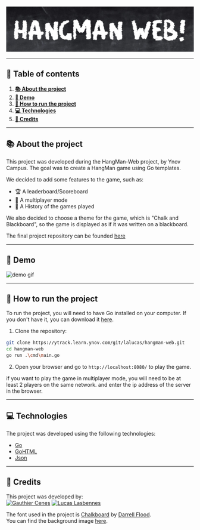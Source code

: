 <p align="center">
  <img src="readmeFiles/banner.png" alt="banner"/>
</p>

---

## 📖 Table of contents


1. [**📚 About the project**](#-about-the-project)
2. [**🎥 Demo**](#-demo)
3. [**🚀 How to run the project**](#-how-to-run-the-project)
4. [**💻 Technologies**](#-technologies)
5. [**👥 Credits**](#-credits)

---

## 📚 About the project

This project was developed during the HangMan-Web project, by Ynov Campus. The goal was to create a HangMan game using Go templates.

We decided to add some features to the game, such as:
- 🏆 A leaderboard/Scoreboard
- 👥 A multiplayer mode
- 📜 A History of the games played

We also decided to choose a theme for the game, which is "Chalk and Blackboard", so the game is displayed as if it was written on a blackboard.

The final project repository can be founded [here](https://ytrack.learn.ynov.com/git/lalucas/hangman-web)

---

## 🎥 Demo

![demo gif](readmeFiles/demo-gif.gif)

---

## 🚀 How to run the project

To run the project, you will need to have Go installed on your computer. If you don't have it, you can download it [here](https://golang.org/dl/).

1. Clone the repository:
```bash
git clone https://ytrack.learn.ynov.com/git/lalucas/hangman-web.git
cd hangman-web
go run .\cmd\main.go
```

2. Open your browser and go to `http://localhost:8080/` to play the game.

if you want to play the game in multiplayer mode, you will need to be at least 2 players on the same network. and enter the ip address of the server in the browser.

---

## 💻 Technologies

The project was developed using the following technologies:
- [Go](https://golang.org/)
- [GoHTML](https://pkg.go.dev/html/template)
- [Json](https://pkg.go.dev/encoding/json)

---

## 👥 Credits

This project was developed by:
<br>
<a href="https://github.com/Oiha-dev"><img src="https://avatars.githubusercontent.com/u/115953539" alt="Gauthier Cenes" width="69" height="69"/></a>
<a href="https://github.com/LucasAstley"><img src="https://avatars.githubusercontent.com/u/75446972" alt="Lucas Lasbennes" width="69" height="69"/></a>

The font used in the project is [Chalkboard](https://www.dafont.com/neat-chalk.font) by [Darrell Flood](https://www.hawtpixel.com).<br>
You can find the background image [here](https://unsplash.com/fr/photos/un-tableau-noir-avec-un-tableau-noir-et-des-crayons-de-couleur-065tsEqQj6Y).
